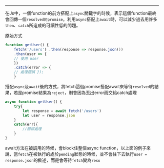 
---

在Js中，一個function的前方搭配上`async`關鍵字的時候，表示這個function最終會回傳一個`resolved的promise`。利用`async`搭配上`await`時，可以減少過去用許多`then`、`catch`所造成的可讀性低的問題。

原始方式
```javascript
function getUser() { 
	fetch('/users') .then(response => response.json())        
	.then(user => { 
	// 使用 user 
	}) 
	.catch(error => { 
	// 處理錯誤 }); 
	}
```


搭配`async`及`await`後的方式，將fetch這個promise搭配await來等待`resolved`的結果，若是promise結果為`reject`，則會因為丟出error而交給catch處理

```javascript
async function getUser() {
	try{
		let response = await fetch('/users')
		let user = response.json
	}
	catch(err){
		//錯誤處理
	}
}
```

await方法在被調用的時候，會block住整個async function，以上面的例子來說，當`fetch`在被執行的處於`pending`狀態的時候，並不會往下去執行`user = response.json`的敘述，而是會等待`fetch`變為`reso`